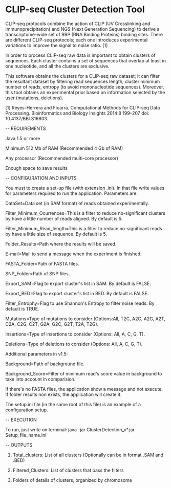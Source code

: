 CLIP-seq Cluster Detection Tool
================
CLIP-seq protocols combine the action of CLIP (UV Crosslinking and Immunoprecipitation) and NGS (Next Generation Sequencing) to derive a transcriptome-wide set of RBP (RNA Binding Proteins) binding sites. There are different CLIP-seq protocols; each one introduces experimental variations to improve the signal to noise ratio. [1]

In order to process CLIP-seq raw data is important to obtain clusters of sequences. Each cluster contains a set of sequences that overlap at least in one nucleotide, and all the clusters are exclusive. 

This software obtains the clusters for a CLIP-seq raw dataset;  it can filter the resultant dataset by filtering read sequences length, cluster minimum number of reads, entropy (to avoid mononucleotide sequences). Moreover, this tool obtains an experimental prior based on information selected by the user (mutations, deletions).

[1] Reyes-Herrera and Ficarra. Computational Methods for CLIP-seq Data Processing. Bioinformatics and Biology Insights 2014:8 199–207 doi: 10.4137/BBI.S16803.

--
REQUIREMENTS

Java 1.5 or more

Minimum 512 Mb of RAM (Recommended 4 Gb of RAM)

Any processor (Recommended multi-core processor)

Enough space to save results
	

	
--
CONFIGURATION AND INPUTS

You must to create a set-up file (with extension .ini). In that file write values for parameters required to run the application.
Parameters are: 

DataSet=Data set (in SAM format) of reads obtained experimentally.

Filter_Minimum_Ocurrences=This is a filter to reduce no-significant clusters by have a little number of reads aligned. By default is 5.

Filter_Minimum_Read_length=This is a filter to reduce no-significant reads by have a little size of sequence. By default is 5.

Folder_Results=Path where the results will be saved.

E-mail=Mail to send a message when the experiment is finished.

FASTA_Folder=Path of FASTA files.

SNP_Folder=Path of SNP files.

Export_SAM=Flag to export cluster's list in SAM. By default is FALSE.

Export_BED=Flag to export cluster's list in BED. By default is FALSE.

Filter_Entrophy=Flag to use Shannon's Entropy to filter noise reads. By default is TRUE.

Mutations=Type of mutations to consider (Options:All, T2C, A2C, A2G, A2T, C2A, C2G, C2T, G2A, G2C, G2T, T2A, T2G).

Insertions=Type of insertions to consider (Options: All, A, C, G, T).

Deletions=Type of deletions to consider (Options: All, A, C, G, T).


Additional parameters in v1.5:

Background=Path of background file.

Background_Score=Filter of minimum read's score value in background to take into account in comparision.


If there's no FASTA files, the application show a message and not execute.
If folder results non exists, the application will create it.


The setup.ini file (in the same root of this file) is an example of a configuration setup.

--
EXECUTION

To run, just write on terminal:
java -jar ClusterDetection_v*.jar Setup_file_name.ini


--
OUTPUTS

1) Total_clusters: List of all clusters (Optionally can be in format .SAM and .BED)

2) Filtered_Clusters: List of clusters that pass the filters

3) Folders of details of clusters, organized by chromosome

